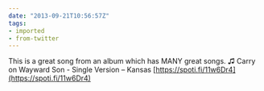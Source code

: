 ```yaml
---
date: "2013-09-21T10:56:57Z"
tags:
- imported
- from-twitter
---
```

This is a great song from an album which has MANY great songs. ♫ Carry on Wayward Son - Single Version – Kansas [https://spoti.fi/11w6Dr4](https://spoti.fi/11w6Dr4)
